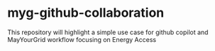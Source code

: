 # myg-github-collaboration
This repository will highlight a simple use case for github copilot and MayYourGrid workflow focusing on Energy Access
